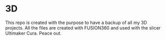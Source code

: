 # 3D
This repo is created with the purpose to have a backup of all my 3D projects.
All the files are created with FUSION360 and used with the slicer Ultimaker Cura.
Peace out.
